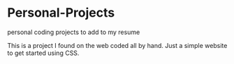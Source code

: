 # Personal-Projects
personal coding projects to add to my resume

This is a project I found on the web coded all by hand. Just a simple website to get started using CSS. 
